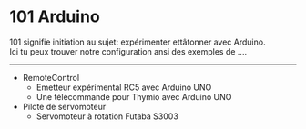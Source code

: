 # 101 Arduino
101 signifie initiation au sujet: expérimenter ettâtonner avec Arduino. <br>
Ici tu peux trouver notre configuration ansi des exemples de .... <br>

***
* RemoteControl
  * Emetteur expérimental RC5 avec Arduino UNO
  * Une télécommande pour Thymio avec Arduino UNO
* Pilote de servomoteur  
  * Servomoteur à rotation Futaba S3003

